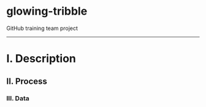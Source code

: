 # glowing-tribble
GitHub training team project
<hr>
<h1>I.  Description</h1>
<h2>II.  Process</h2>
<h3>III. Data</h3>
